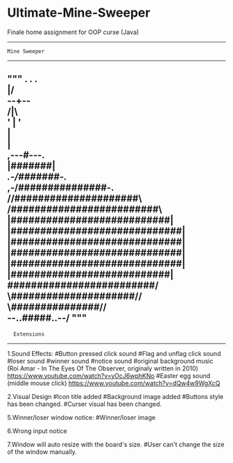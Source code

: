 # Ultimate-Mine-Sweeper
Finale home assignment for OOP curse (Java)

----------------------
    Mine Sweeper
----------------------
"""
                      . . .                         
              \|/                          
             --+--                        
              /|\                          
             ' | '                         
               |                           
               |                           
           ,---#---.                       
           |#######|                       
        _.-/#######\-._                    
     ,-/###############\-.                 
   //#####################\\               
  /#########################\              
 |###########################|             
|#############################|            
|#############################|            
|#############################|            
|#############################|            
 |###########################|             
  \#########################/              
   \\#####################//               
     \\_###############_//                 
        \--..#####..--/
"""
----------------------
      Extensions
----------------------

1.Sound Effects:
#Button pressed click sound
#Flag and unflag click sound
#loser sound
#winner sound
#notice sound
#original background music (Roi Amar - In The Eyes Of The Observer, originaly written in 2010)
https://www.youtube.com/watch?v=yOcJ6wphKNo
#Easter egg sound (middle mouse click)
https://www.youtube.com/watch?v=dQw4w9WgXcQ

2.Visual Design
#Icon title added
#Background image added
#Buttons style has been changed.
#Curser visual has been changed.

5.Winner/loser window notice:
#Winner/loser image

6.Wrong input notice

7.Window will auto resize with the board's size.
#User can't change the size of the window manually.
